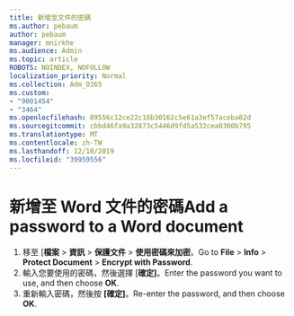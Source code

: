 ```yaml
---
title: 新增至文件的密碼
ms.author: pebaum
author: pebaum
manager: mnirkhe
ms.audience: Admin
ms.topic: article
ROBOTS: NOINDEX, NOFOLLOW
localization_priority: Normal
ms.collection: Adm_O365
ms.custom:
- "9001454"
- "3464"
ms.openlocfilehash: 89556c12ce22c16b30162c5e61a3ef57aceba82d
ms.sourcegitcommit: cbbd46fa9a32873c5446d9fd5a532cea0300b795
ms.translationtype: MT
ms.contentlocale: zh-TW
ms.lasthandoff: 12/10/2019
ms.locfileid: "39959556"
---
```

# <a name="add-a-password-to-a-word-document"></a><span data-ttu-id="df41a-102">新增至 Word 文件的密碼</span><span class="sxs-lookup"><span data-stu-id="df41a-102">Add a password to a Word document</span></span>

1. <span data-ttu-id="df41a-103">移至 [**檔案** > **資訊** > **保護文件** > **使用密碼來加密**。</span><span class="sxs-lookup"><span data-stu-id="df41a-103">Go to **File** > **Info** > **Protect Document** > **Encrypt with Password**.</span></span>
2. <span data-ttu-id="df41a-104">輸入您要使用的密碼，然後選擇 [**確定]**。</span><span class="sxs-lookup"><span data-stu-id="df41a-104">Enter the password you want to use, and then choose **OK**.</span></span>
3. <span data-ttu-id="df41a-105">重新輸入密碼，然後按 **[確定]**。</span><span class="sxs-lookup"><span data-stu-id="df41a-105">Re-enter the password, and then choose **OK**.</span></span>